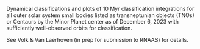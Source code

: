 Dynamical classifications and plots of 10 Myr classification integrations for all outer solar system small bodies listed as transneptunian objects (TNOs) or Centaurs by the Minor Planet center as of December 6, 2023 with sufficiently well-observed orbits for classification.

See Volk & Van Laerhoven (in prep for submission to RNAAS) for details.
